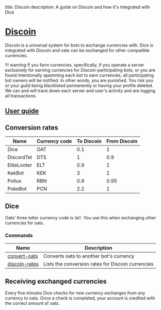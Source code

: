 title: Discoin
description: A guide on Discoin and how it's integrated with Dice

# [Discoin](http://discoin.sidetrip.xyz/)

Discoin is a universal system for bots to exchange currencies with. Dice is integrated with Discoin and oats can be exchanged for other compatible currencies.

!!! warning
    If you farm currencies, specifically, if you operate a server exclusively for earning currencies for Discoin-participating bots,  or you are found intentionally spamming each bot to earn currencies, all participating bot owners will be notified. In other words, you are punished. You risk you or your guild being blacklisted permanently or having your profile deleted. We can and will track down each server and user's activity and are logging all transactions.

## [User guide](https://discoin.gitbooks.io/docs/content/users-guide.html)

## Conversion rates

| Name        | Currency code | To Discoin | From Discoin |
|-------------|---------------|------------|--------------|
| Dice        | OAT           | 0.1        | 1            |
| DiscordTel  | DTS           | 1          | 0.9          |
| EliteLooter | ELT           | 0.9        | 1            |
| KekBot      | KEK           | 3          | 1            |
| Pollux      | RBN           | 0.9        | 0.95         |
| PokeBot     | PCN           | 2.2        | 1            |

## Dice

Oats' three letter currency code is `OAT`. You use this when exchanging other currencies for oats.

### Commands

| Name                                             | Description                                       |
|--------------------------------------------------|---------------------------------------------------|
| [convert-oats](/commands/economy/convert-oats)   | Converts oats to another bot's currency           |
| [discoin-rates](/commands/economy/discoin-rates) | Lists the conversion rates for Discoin currencies |

## Receiving exchanged currencies

Every five minutes Dice checks for new currency exchanges from any currency to oats. Once a check is completed, your account is credited with the correct amount of oats.
